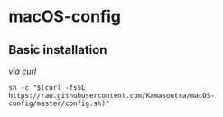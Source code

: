 # macOS-config

## Basic installation

*via curl*

```
sh -c "$(curl -fsSL https://raw.githubusercontent.com/Kamasoutra/macOS-config/master/config.sh)"
```
